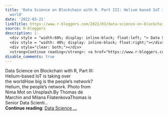 ```yaml
---
title: 'Data Science on Blockchain with R. Part III: Helium based IoT is taking the
  world'
date: '2022-03-21'
linkTitle: https://www.r-bloggers.com/2022/03/data-science-on-blockchain-with-r-part-iii-helium-based-iot-is-taking-the-world/
source: R-bloggers
description: |-
  <div style = "width:60%; display: inline-block; float:left; "> Data Science on Blockchain with R, Part III: Helium-based IoT is taking over the worldHow big is the people’s network?Helium, the people’s network. Photo from Nima Mot on Unsplash.By Thomas de Marchin and Milana FilatenkovaThomas is Senior Data Scienti...</div>
  <div style = "width: 40%; display: inline-block; float:right;"></div>
  <div style="clear: both;"></div>
  <strong>Continue reading</strong>: <a href="https://www.r-bloggers.com/2022/03/data-science-on-blockchain-with-r-part-iii-helium-based-iot-is-taking-the-world/">Data Science  ...
disable_comments: true
---
```

<div style = "width:60%; display: inline-block; float:left; "> Data Science on Blockchain with R, Part III: Helium-based IoT is taking over the worldHow big is the people’s network?Helium, the people’s network. Photo from Nima Mot on Unsplash.By Thomas de Marchin and Milana FilatenkovaThomas is Senior Data Scienti...</div>
<div style = "width: 40%; display: inline-block; float:right;"></div>
<div style="clear: both;"></div>
<strong>Continue reading</strong>: <a href="https://www.r-bloggers.com/2022/03/data-science-on-blockchain-with-r-part-iii-helium-based-iot-is-taking-the-world/">Data Science  ...